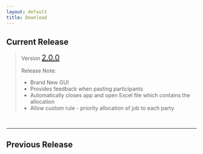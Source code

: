 ```yaml
---
layout: default
title: Download
---
```


## Current Release
> Version <a href="release/ParseGPQ-2.0.0.jar" download style="font-size:20">2.0.0</a>
> 
> Release Note: 
> * Brand New GUI
> * Provides feedback when pasting participants
> * Automatically closes app and open Excel file which contains the allocation
> * Allow custom rule - priority allocation of job to each party
 
<br>

---
 
## Previous Release
